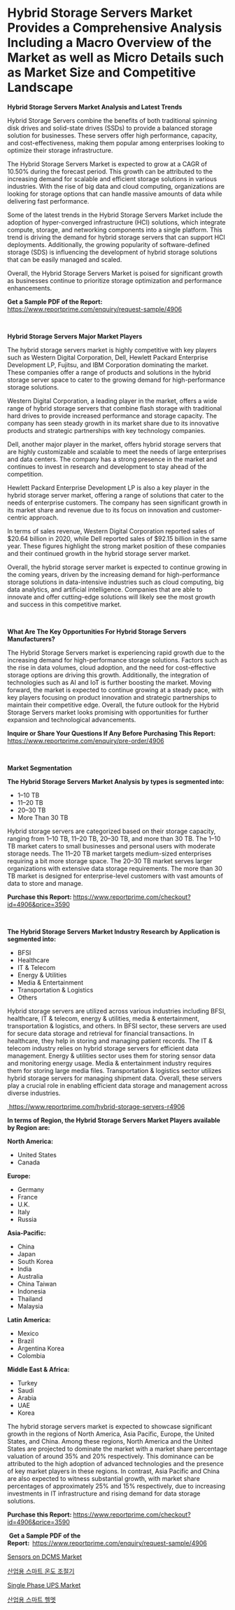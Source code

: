 <p><h1>Hybrid Storage Servers Market Provides a Comprehensive Analysis Including a Macro Overview of the Market as well as Micro Details such as Market Size and Competitive Landscape</h1></p><p><strong>Hybrid Storage Servers Market Analysis and Latest Trends</strong></p>
<p><p>Hybrid Storage Servers combine the benefits of both traditional spinning disk drives and solid-state drives (SSDs) to provide a balanced storage solution for businesses. These servers offer high performance, capacity, and cost-effectiveness, making them popular among enterprises looking to optimize their storage infrastructure.</p><p>The Hybrid Storage Servers Market is expected to grow at a CAGR of 10.50% during the forecast period. This growth can be attributed to the increasing demand for scalable and efficient storage solutions in various industries. With the rise of big data and cloud computing, organizations are looking for storage options that can handle massive amounts of data while delivering fast performance.</p><p>Some of the latest trends in the Hybrid Storage Servers Market include the adoption of hyper-converged infrastructure (HCI) solutions, which integrate compute, storage, and networking components into a single platform. This trend is driving the demand for hybrid storage servers that can support HCI deployments. Additionally, the growing popularity of software-defined storage (SDS) is influencing the development of hybrid storage solutions that can be easily managed and scaled.</p><p>Overall, the Hybrid Storage Servers Market is poised for significant growth as businesses continue to prioritize storage optimization and performance enhancements.</p></p>
<p><strong>Get a Sample PDF of the Report:&nbsp;</strong> <a href="https://www.reportprime.com/enquiry/request-sample/4906">https://www.reportprime.com/enquiry/request-sample/4906</a></p>
<p>&nbsp;</p>
<p><strong>Hybrid Storage Servers Major Market Players</strong></p>
<p><p>The hybrid storage servers market is highly competitive with key players such as Western Digital Corporation, Dell, Hewlett Packard Enterprise Development LP, Fujitsu, and IBM Corporation dominating the market. These companies offer a range of products and solutions in the hybrid storage server space to cater to the growing demand for high-performance storage solutions.</p><p>Western Digital Corporation, a leading player in the market, offers a wide range of hybrid storage servers that combine flash storage with traditional hard drives to provide increased performance and storage capacity. The company has seen steady growth in its market share due to its innovative products and strategic partnerships with key technology companies.</p><p>Dell, another major player in the market, offers hybrid storage servers that are highly customizable and scalable to meet the needs of large enterprises and data centers. The company has a strong presence in the market and continues to invest in research and development to stay ahead of the competition.</p><p>Hewlett Packard Enterprise Development LP is also a key player in the hybrid storage server market, offering a range of solutions that cater to the needs of enterprise customers. The company has seen significant growth in its market share and revenue due to its focus on innovation and customer-centric approach.</p><p>In terms of sales revenue, Western Digital Corporation reported sales of $20.64 billion in 2020, while Dell reported sales of $92.15 billion in the same year. These figures highlight the strong market position of these companies and their continued growth in the hybrid storage server market.</p><p>Overall, the hybrid storage server market is expected to continue growing in the coming years, driven by the increasing demand for high-performance storage solutions in data-intensive industries such as cloud computing, big data analytics, and artificial intelligence. Companies that are able to innovate and offer cutting-edge solutions will likely see the most growth and success in this competitive market.</p></p>
<p>&nbsp;</p>
<p><strong>What Are The Key Opportunities For Hybrid Storage Servers Manufacturers?</strong></p>
<p><p>The Hybrid Storage Servers market is experiencing rapid growth due to the increasing demand for high-performance storage solutions. Factors such as the rise in data volumes, cloud adoption, and the need for cost-effective storage options are driving this growth. Additionally, the integration of technologies such as AI and IoT is further boosting the market. Moving forward, the market is expected to continue growing at a steady pace, with key players focusing on product innovation and strategic partnerships to maintain their competitive edge. Overall, the future outlook for the Hybrid Storage Servers market looks promising with opportunities for further expansion and technological advancements.</p></p>
<p><strong>Inquire or Share Your Questions If Any Before Purchasing This Report:</strong> <a href="https://www.reportprime.com/enquiry/pre-order/4906">https://www.reportprime.com/enquiry/pre-order/4906</a></p>
<p>&nbsp;</p>
<p><strong>Market Segmentation</strong></p>
<p><strong>The Hybrid Storage Servers Market Analysis by types is segmented into:</strong></p>
<p><ul><li>1–10 TB</li><li>11–20 TB</li><li>20–30 TB</li><li>More Than 30 TB</li></ul></p>
<p><p>Hybrid storage servers are categorized based on their storage capacity, ranging from 1–10 TB, 11–20 TB, 20–30 TB, and more than 30 TB. The 1–10 TB market caters to small businesses and personal users with moderate storage needs. The 11–20 TB market targets medium-sized enterprises requiring a bit more storage space. The 20–30 TB market serves larger organizations with extensive data storage requirements. The more than 30 TB market is designed for enterprise-level customers with vast amounts of data to store and manage.</p></p>
<p><strong>Purchase this Report:&nbsp;</strong><a href="https://www.reportprime.com/checkout?id=4906&price=3590">https://www.reportprime.com/checkout?id=4906&price=3590</a></p>
<p>&nbsp;</p>
<p><strong>The Hybrid Storage Servers Market Industry Research by Application is segmented into:</strong></p>
<p><ul><li>BFSI</li><li>Healthcare</li><li>IT & Telecom</li><li>Energy & Utilities</li><li>Media & Entertainment</li><li>Transportation & Logistics</li><li>Others</li></ul></p>
<p><p>Hybrid storage servers are utilized across various industries including BFSI, healthcare, IT & telecom, energy & utilities, media & entertainment, transportation & logistics, and others. In BFSI sector, these servers are used for secure data storage and retrieval for financial transactions. In healthcare, they help in storing and managing patient records. The IT & telecom industry relies on hybrid storage servers for efficient data management. Energy & utilities sector uses them for storing sensor data and monitoring energy usage. Media & entertainment industry requires them for storing large media files. Transportation & logistics sector utilizes hybrid storage servers for managing shipment data. Overall, these servers play a crucial role in enabling efficient data storage and management across diverse industries.</p></p>
<p><a href="https://www.reportprime.com/hybrid-storage-servers-r4906">&nbsp;https://www.reportprime.com/hybrid-storage-servers-r4906</a></p>
<p><strong>In terms of Region, the Hybrid Storage Servers Market Players available by Region are:</strong></p>
<p>
    <p> <strong> North America: </strong>
        <ul>
            <li>United States</li>
            <li>Canada</li>
        </ul>
        </p> 
    <p> <strong> Europe: </strong>
        <ul>
            <li>Germany</li>
            <li>France</li>
            <li>U.K.</li>
            <li>Italy</li>
            <li>Russia</li>
        </ul>
        </p> 
    <p> <strong> Asia-Pacific: </strong>
        <ul>
            <li>China</li>
            <li>Japan</li>
            <li>South Korea</li>
            <li>India</li>
            <li>Australia</li>
            <li>China Taiwan</li>
            <li>Indonesia</li>
            <li>Thailand</li>
            <li>Malaysia</li>
        </ul>
        </p> 
    <p> <strong> Latin America: </strong>
        <ul>
            <li>Mexico</li>
            <li>Brazil</li>
            <li>Argentina Korea</li>
            <li>Colombia</li>
        </ul>
        </p> 
    <p> <strong> Middle East & Africa: </strong>
        <ul>
            <li>Turkey</li>
            <li>Saudi</li>
            <li>Arabia</li>
            <li>UAE</li>
            <li>Korea</li>
        </ul>
    </p>
    </p>
<p><p>The hybrid storage servers market is expected to showcase significant growth in the regions of North America, Asia Pacific, Europe, the United States, and China. Among these regions, North America and the United States are projected to dominate the market with a market share percentage valuation of around 35% and 20% respectively. This dominance can be attributed to the high adoption of advanced technologies and the presence of key market players in these regions. In contrast, Asia Pacific and China are also expected to witness substantial growth, with market share percentages of approximately 25% and 15% respectively, due to increasing investments in IT infrastructure and rising demand for data storage solutions.</p></p>
<p><strong>Purchase this Report: </strong><a href="https://www.reportprime.com/checkout?id=4906&price=3590">https://www.reportprime.com/checkout?id=4906&price=3590</a></p>
<p>&nbsp;<strong>Get a Sample PDF of the Report:&nbsp;&nbsp;</strong><a href="https://www.reportprime.com/enquiry/request-sample/4906">https://www.reportprime.com/enquiry/request-sample/4906</a></p>
<p><strong></strong></p>
<p><p><a href="https://github.com/wusalecollins540tpqoz/Market-Research-Report-List-2/blob/main/sensors-on-dcms-market.md">Sensors on DCMS Market</a></p><p><a href="https://github.com/RonSpencer61/Market-Research-Report-List-1/blob/main/606063570287.md">산업용 스마트 온도 조절기</a></p><p><a href="https://github.com/kathiaseamanalvaradovlprc2h/Market-Research-Report-List-2/blob/main/single-phase-ups-market.md">Single Phase UPS Market</a></p><p><a href="https://github.com/valroy852/Market-Research-Report-List-1/blob/main/809522170286.md">산업용 스마트 헬멧</a></p></p>